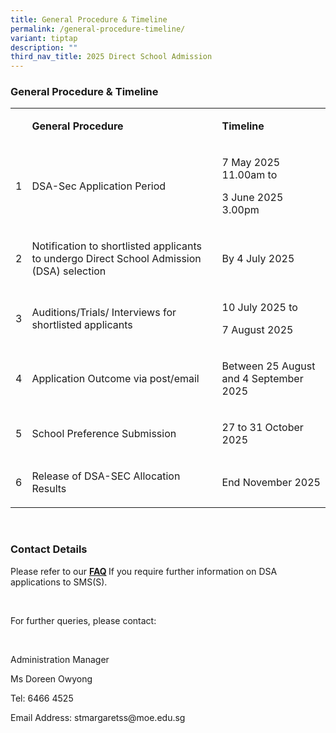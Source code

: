 ```yaml
---
title: General Procedure & Timeline
permalink: /general-procedure-timeline/
variant: tiptap
description: ""
third_nav_title: 2025 Direct School Admission
---
```

<h3><strong>General Procedure &amp; Timeline</strong></h3>
<table style="minWidth: 75px">
<colgroup>
<col>
<col>
<col>
</colgroup>
<tbody>
<tr>
<td rowspan="1" colspan="1">
<p>&nbsp;</p>
</td>
<td rowspan="1" colspan="1">
<p><strong>General Procedure</strong>
</p>
</td>
<td rowspan="1" colspan="1">
<p><strong>Timeline</strong>
</p>
</td>
</tr>
<tr>
<td rowspan="1" colspan="1">
<p>1</p>
</td>
<td rowspan="1" colspan="1">
<p>DSA-Sec Application Period</p>
</td>
<td rowspan="1" colspan="1">
<p>7 May 2025 11.00am to</p>
<p>3 June 2025 3.00pm</p>
</td>
</tr>
<tr>
<td rowspan="1" colspan="1">
<p>2</p>
</td>
<td rowspan="1" colspan="1">
<p>Notification to shortlisted applicants to undergo Direct School Admission
(DSA) selection</p>
</td>
<td rowspan="1" colspan="1">
<p>By 4 July 2025</p>
</td>
</tr>
<tr>
<td rowspan="1" colspan="1">
<p>3</p>
</td>
<td rowspan="1" colspan="1">
<p>Auditions/Trials/ Interviews for shortlisted applicants</p>
</td>
<td rowspan="1" colspan="1">
<p>10 July 2025 to</p>
<p>7 August 2025</p>
</td>
</tr>
<tr>
<td rowspan="1" colspan="1">
<p>4</p>
</td>
<td rowspan="1" colspan="1">
<p>Application Outcome via post/email</p>
</td>
<td rowspan="1" colspan="1">
<p>Between 25 August and 4 September 2025</p>
</td>
</tr>
<tr>
<td rowspan="1" colspan="1">
<p>5</p>
</td>
<td rowspan="1" colspan="1">
<p>School Preference Submission</p>
</td>
<td rowspan="1" colspan="1">
<p>27 to 31 October 2025</p>
</td>
</tr>
<tr>
<td rowspan="1" colspan="1">
<p>6</p>
</td>
<td rowspan="1" colspan="1">
<p>Release of DSA-SEC Allocation Results</p>
</td>
<td rowspan="1" colspan="1">
<p>End November 2025</p>
</td>
</tr>
</tbody>
</table>
<p>&nbsp;</p>
<h3><strong>Contact Details</strong></h3>
<p>Please refer to our <strong><a href="/frequently-asked-questions/" rel="noopener nofollow" target="_blank">FAQ</a> </strong>If
you require further information on DSA applications to SMS(S).</p>
<p>&nbsp;</p>
<p>For further queries, please contact:</p>
<p>&nbsp;</p>
<p>Administration Manager&nbsp;</p>
<p>Ms Doreen Owyong</p>
<p>Tel: 6466 4525</p>
<p>Email Address: <a rel="noopener noreferrer nofollow" target="_blank">stmargaretss@moe.edu.sg</a>
</p>